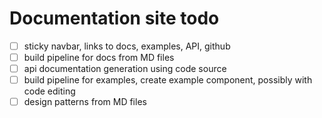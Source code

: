 # Documentation site todo

- [ ] sticky navbar, links to docs, examples, API, github
- [ ] build pipeline for docs from MD files
- [ ] api documentation generation using code source
- [ ] build pipeline for examples, create example component, possibly with code editing
- [ ] design patterns from MD files
